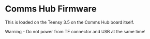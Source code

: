 # Comms Hub Firmware

This is loaded on the Teensy 3.5 on the Comms Hub board itself.

Warning - Do not power from TE connector and USB at the same time! 
